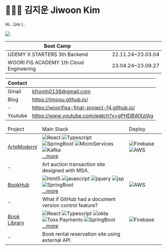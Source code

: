 # 🧑🏻‍🚀 김지운 Jiwoon Kim

Hi.. Um I..

<a href="https://github.com/Jimoou">
    <img src="https://github-stats-alpha.vercel.app/api?username=Jimoou&cc=000&tc=ffffff&ic=ffffff&bc=ffffff">
</a>

| Boot Camp                               |                   |
| --------------------------------------- | ----------------- |
| UDEMY X STARTERS 3th Backend            | 22.11.24~23.03.04 |
| WOORI FIS ACADEMY 1th Cloud Engineering | 23.04.24~23.09.27 |

| Contact |                                                     |
| ------- | --------------------------------------------------- |
| Gmail   | [kfromh0136@gmail.com](mailto:kfromh0136@gmail.com) |
| Blog    | https://jimoou.github.io/                           |
| -       | https://woorifisa-final-project-f4.github.io/       |
| Youtube | https://www.youtube.com/watch?v=gPHDBWXzIAg         |

<table>
<thead>
<tr>
<td>Project</td>
<td>Main Stack</td>
<td>Deploy</td>
</tr>
</thead>
<tbody>
<!-- Project 1 -->
<tr>
<td><a href="https://github.com/wooriFisa-Final-Project-F4">ArteModerni</a></td>
<td>
<img src="https://img.shields.io/badge/-React-61DAFB?logo=react&logoColor=white" alt="React"/>
<img src="https://img.shields.io/badge/-TypeScript-3178C6?logo=typescript&logoColor=white" alt="Typescript" />
<img src="https://img.shields.io/badge/-Springboot-6DB33F?logo=Springboot&logoColor=white" alt="SpringBoot" />
<img src="https://img.shields.io/badge/-MicroServicesArchitecture with SpringCloud-6DB33F" alt="MicroServices" />
<img src="https://img.shields.io/badge/-Confluent%20Kafka-231F20?logo=apache-kafka&logoColor=white" alt="Kafka" />
<br><a href="https://github.com/wooriFisa-Final-Project-F4">...more</a>
</td>
<td>
<img src="https://img.shields.io/badge/-Firebase-FFCA28?logo=firebase&logoColor=white" alt="Firebase" />
<img src="https://img.shields.io/badge/-AWS-232F3E?logo=amazonaws&logoColor=white" alt="AWS" />
</td>
</tr>
<tr>
<td>-</td>
<td>
Art auction transaction site designed with MSA. </td>
<td></td>
</tr>
<!-- Project 2 -->
<tr>
<td><a href="https://github.com/udemy-final-team2/Book-Hub-Project">BookHub</a></td>
<td>
<img src="https://img.shields.io/badge/-HTML-E34F26?logo=html5&logoColor=white" alt="html5"/>
<img src="https://img.shields.io/badge/-javascript-F7DF1E?logo=javascript&logoColor=white" alt="javascript" />
<img src="https://img.shields.io/badge/-jQuery-0769AD?logo=jquery&logoColor=white" alt="jquery" />
<img src="https://img.shields.io/badge/-JSP-6DB33F" alt="jsp" />
<img src="https://img.shields.io/badge/-Springboot-6DB33F?logo=Springboot&logoColor=white" alt="SpringBoot" /><br><a href="https://github.com/udemy-final-team2/Book-Hub-Project">...more</a>
</td>
<td>
<img src="https://img.shields.io/badge/-AWS-232F3E?logo=amazonaws&logoColor=white" alt="AWS" />
</td>
</tr>
<tr>
<td>-</td>
<td>
What if GitHub had a document version control feature?</td>
<td></td>
</tr>
<!-- Project 3 -->
<tr>
<td><a href="https://github.com/Jimoou/BookLibrarySite-Backend">Book Library</a></td>
<td>
<img src="https://img.shields.io/badge/-React-61DAFB?logo=react&logoColor=white" alt="React"/>
<img src="https://img.shields.io/badge/-TypeScript-3178C6?logo=typescript&logoColor=white" alt="Typescript" />
<img src="https://img.shields.io/badge/-Okta-0769AD?logo=okta&logoColor=white" alt="okta" />
<img src="https://img.shields.io/badge/-Toss Payments-004088" alt="Toss Payments" />
<img src="https://img.shields.io/badge/-Springboot-6DB33F?logo=Springboot&logoColor=white" alt="SpringBoot" />
<br><a href="https://github.com/Jimoou/BookLibrarySite-Backend">...more</a>
</td>
<td>
<img src="https://img.shields.io/badge/-Firebase-FFCA28?logo=firebase&logoColor=white" alt="Firebase" />
</td>
</tr>
<tr>
<td>-</td>
<td>
Book rental reservation site using external API</td>
<td></td>
</tr>
<!-- <tr>
<td>Mini Project</td>
<td>Main Stack</td>
<td>Deploy</td>
</tr>
Mini project 1 -->
</tbody>
</table>
